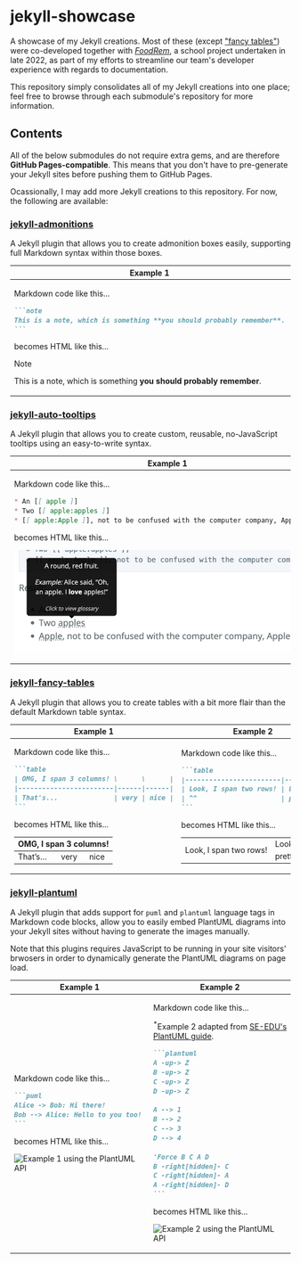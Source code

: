# jekyll-showcase

A showcase of my Jekyll creations. Most of these (except ["fancy tables"](https://github.com/RichDom2185/jekyll-fancy-tables)) were co-developed together with _[FoodRem](https://github.com/RichDom2185/tp)_, a school project undertaken in late 2022, as part of my efforts to streamline our team's developer experience with regards to documentation.

This repository simply consolidates all of my Jekyll creations into one place; feel free to browse through each submodule's repository for more information.

## Contents

All of the below submodules do not require extra gems, and are therefore **GitHub Pages-compatible**. This means that you don't have to pre-generate your Jekyll sites before pushing them to GitHub Pages.

Ocassionally, I may add more Jekyll creations to this repository. For now, the following are available:

### [jekyll-admonitions](https://github.com/RichDom2185/jekyll-admonitions)

A Jekyll plugin that allows you to create admonition boxes easily, supporting full Markdown syntax within those boxes.

<table>
<thead>
<tr>
<th>Example 1</th>
<th>Example 2</th>
</tr>
</thead>
<tbody>
<tr>
<td>

Markdown code like this...

````markdown
```note
This is a note, which is something **you should probably remember**.
```
````

becomes HTML like this...

> [!NOTE]
> This is a note, which is something **you should probably remember**.

<!-- <div class="admonition admonition-type-note">
  <p class="admonition-title">NOTE</p>
  <p>
    This is a note, which is something <strong>you should probably remember</strong>.
  </p>
</div> -->

</td>

<td>

Markdown code like this...

````markdown
```warning
Don't ever run `rm -rf /` _unless_ you know what you are doing.
```
````

becomes HTML like this...

> [!WARNING]
> Don't ever run `rm -rf /` _unless_ you know what you are doing.

<!-- <div class="admonition admonition-type-danger">
  <p class="admonition-title">DANGER</p>
  <p>
    Don’t ever run <code class="language-plaintext highlighter-rouge">rm -rf /</code> <em>unless</em> you know what you are doing.
  </p>
</div> -->

</td>
</tr>
</tbody>
</table>

### [jekyll-auto-tooltips](https://github.com/RichDom2185/jekyll-auto-tooltips)

A Jekyll plugin that allows you to create custom, reusable, no-JavaScript tooltips using an easy-to-write syntax.

<table>
<thead>
<tr>
<th>Example 1</th>
</tr>
</thead>
<tbody>
<tr>
<td>

Markdown code like this...

```markdown
* An [[ apple ]]
* Two [[ apple:apples ]]
* [[ apple:Apple ]], not to be confused with the computer company, Apple Inc.
```

becomes HTML like this...

![Tooltips example 1](images/tooltips1.png)
</td>
</tr>
</tbody>
</table>

### [jekyll-fancy-tables](https://github.com/RichDom2185/jekyll-fancy-tables)

A Jekyll plugin that allows you to create tables with a bit more flair than the default Markdown table syntax.

<table>
<thead>
<tr>
<th>Example 1</th>
<th>Example 2</th>
</tr>
</thead>
<tbody>
<tr>
<td>

Markdown code like this...

````markdown
```table
| OMG, I span 3 columns! \      \      |
|------------------------|------|------|
| That's...              | very | nice |
```
````

becomes HTML like this...

<table>
  <thead>
    <tr>
      <th colspan="3" data-nth-cell="1" align="left">OMG, I span 3 columns!</th>
    </tr>
  </thead>
  <tbody>
    <tr>
      <td colspan="1" rowspan="1" data-nth-cell="2" align="left">That’s…</td>
      <td colspan="1" rowspan="1" data-nth-cell="3" align="left">very</td>
      <td colspan="1" rowspan="1" data-nth-cell="4" align="left">nice</td>
    </tr>
  </tbody>
</table>

</td>

<td>

Markdown code like this...

````markdown
```table
|------------------------|---------|
| Look, I span two rows! | Looks   |
| ^^                     | pretty! |
```
````

becomes HTML like this...

<table>
  <tbody>
    <tr>
      <td colspan="1" rowspan="2" data-nth-cell="1" align="left">Look, I span two rows!</td>
      <td colspan="1" rowspan="1" data-nth-cell="2" align="left">Looks</td>
    </tr>
    <tr>
      <td colspan="1" rowspan="1" data-nth-cell="3" align="left">pretty!</td>
    </tr>
  </tbody>
</table>

</td>
</tr>
</tbody>
</table>

### [jekyll-plantuml](https://github.com/RichDom2185/jekyll-plantuml)

A Jekyll plugin that adds support for `puml` and `plantuml` language tags in Markdown code blocks, allow you to easily embed PlantUML diagrams into your Jekyll sites without having to generate the images manually.

Note that this plugins requires JavaScript to be running in your site visitors' brwosers in order to dynamically generate the PlantUML diagrams on page load.

<table>
<thead>
<tr>
<th>Example 1</th>
<th>Example 2</th>
</tr>
</thead>
<tbody>
<tr>
<td>

Markdown code like this...

````markdown
```puml
Alice -> Bob: Hi there!
Bob --> Alice: Hello to you too!
```
````

becomes HTML like this...

![Example 1 using the PlantUML API](https://www.plantuml.com/plantuml/png/Syp9J4vLqBLJSCfFibBmo5GeoKWjIbNa0d8LT872ZY1ve4HgJaw-Gac-GcL-AP3ALmG0)

</td>

<td>

Markdown code like this...

<sup>\*</sup>Example 2 adapted from [SE-EDU's PlantUML guide](https://se-education.org/guides/tutorials/plantUml.html).

````markdown
```plantuml
A -up-> Z
B -up-> Z
C -up-> Z
D -up-> Z

A --> 1
B --> 2
C --> 3
D --> 4

'Force B C A D
B -right[hidden]- C
C -right[hidden]- A
A -right[hidden]- D
```
````

becomes HTML like this...

![Example 2 using the PlantUML API](https://www.plantuml.com/plantuml/png/SrJGBItGjLE8udA2ivpXB1SuYyjHGHV8C0Gf0z9684L0sXYa14YRS76fk-KN9QSgE2auApWgk83K5MMcPvH4PsIcfAJcnUegE8Fqe8avWin54tC10000)

</td>
</tr>
</tbody>
</table>
